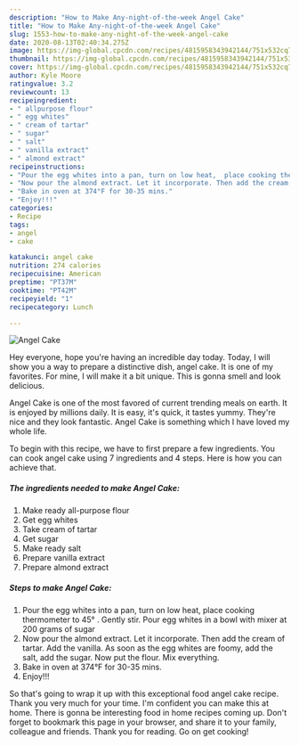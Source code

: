 ```yaml
---
description: "How to Make Any-night-of-the-week Angel Cake"
title: "How to Make Any-night-of-the-week Angel Cake"
slug: 1553-how-to-make-any-night-of-the-week-angel-cake
date: 2020-08-13T02:40:34.275Z
image: https://img-global.cpcdn.com/recipes/4815958343942144/751x532cq70/angel-cake-recipe-main-photo.jpg
thumbnail: https://img-global.cpcdn.com/recipes/4815958343942144/751x532cq70/angel-cake-recipe-main-photo.jpg
cover: https://img-global.cpcdn.com/recipes/4815958343942144/751x532cq70/angel-cake-recipe-main-photo.jpg
author: Kyle Moore
ratingvalue: 3.2
reviewcount: 13
recipeingredient:
- " allpurpose flour"
- " egg whites"
- " cream of tartar"
- " sugar"
- " salt"
- " vanilla extract"
- " almond extract"
recipeinstructions:
- "Pour the egg whites into a pan, turn on low heat,  place cooking thermometer to 45° . Gently stir. Pour egg whites in a bowl with mixer at 200 grams of sugar"
- "Now pour the almond extract. Let it incorporate. Then add the cream of tartar. Add the vanilla. As soon as the egg whites are foomy, add the salt, add the sugar. Now put the flour. Mix everything."
- "Bake in oven at 374°F for 30-35 mins."
- "Enjoy!!!"
categories:
- Recipe
tags:
- angel
- cake

katakunci: angel cake 
nutrition: 274 calories
recipecuisine: American
preptime: "PT37M"
cooktime: "PT42M"
recipeyield: "1"
recipecategory: Lunch

---
```



![Angel Cake](https://img-global.cpcdn.com/recipes/4815958343942144/751x532cq70/angel-cake-recipe-main-photo.jpg)

Hey everyone, hope you're having an incredible day today. Today, I will show you a way to prepare a distinctive dish, angel cake. It is one of my favorites. For mine, I will make it a bit unique. This is gonna smell and look delicious.



Angel Cake is one of the most favored of current trending meals on earth. It is enjoyed by millions daily. It is easy, it's quick, it tastes yummy. They're nice and they look fantastic. Angel Cake is something which I have loved my whole life.


To begin with this recipe, we have to first prepare a few ingredients. You can cook angel cake using 7 ingredients and 4 steps. Here is how you can achieve that.

<!--inarticleads1-->

##### The ingredients needed to make Angel Cake:

1. Make ready  all-purpose flour
1. Get  egg whites
1. Take  cream of tartar
1. Get  sugar
1. Make ready  salt
1. Prepare  vanilla extract
1. Prepare  almond extract




<!--inarticleads2-->

##### Steps to make Angel Cake:

1. Pour the egg whites into a pan, turn on low heat,  place cooking thermometer to 45° . Gently stir. Pour egg whites in a bowl with mixer at 200 grams of sugar
1. Now pour the almond extract. Let it incorporate. Then add the cream of tartar. Add the vanilla. As soon as the egg whites are foomy, add the salt, add the sugar. Now put the flour. Mix everything.
1. Bake in oven at 374°F for 30-35 mins.
1. Enjoy!!!




So that's going to wrap it up with this exceptional food angel cake recipe. Thank you very much for your time. I'm confident you can make this at home. There is gonna be interesting food in home recipes coming up. Don't forget to bookmark this page in your browser, and share it to your family, colleague and friends. Thank you for reading. Go on get cooking!

